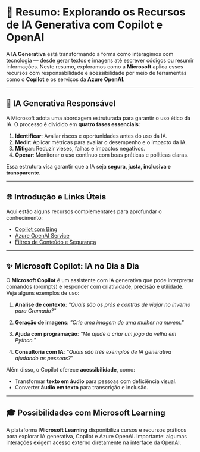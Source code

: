 # 🤖 Resumo: Explorando os Recursos de IA Generativa com Copilot e OpenAI

A **IA Generativa** está transformando a forma como interagimos com tecnologia — desde gerar textos e imagens até escrever códigos ou resumir informações. Neste resumo, exploramos como a **Microsoft** aplica esses recursos com responsabilidade e acessibilidade por meio de ferramentas como o **Copilot** e os serviços da **Azure OpenAI**.

---

## 🧭 IA Generativa Responsável

A Microsoft adota uma abordagem estruturada para garantir o uso ético da IA. O processo é dividido em **quatro fases essenciais**:

1. **Identificar**: Avaliar riscos e oportunidades antes do uso da IA.
2. **Medir**: Aplicar métricas para avaliar o desempenho e o impacto da IA.
3. **Mitigar**: Reduzir vieses, falhas e impactos negativos.
4. **Operar**: Monitorar o uso contínuo com boas práticas e políticas claras.

Essa estrutura visa garantir que a IA seja **segura, justa, inclusiva e transparente**.

---

## 🌐 Introdução e Links Úteis

Aqui estão alguns recursos complementares para aprofundar o conhecimento:

* [Copilot com Bing](https://aka.ms/ai900-bing-copilot)
* [Azure OpenAI Service](https://aka.ms/ai900-azure-openai)
* [Filtros de Conteúdo e Segurança](https://aka.ms/ai900-content-filters)

---

## ✨ Microsoft Copilot: IA no Dia a Dia

O **Microsoft Copilot** é um assistente com IA generativa que pode interpretar comandos (prompts) e responder com criatividade, precisão e utilidade. Veja alguns exemplos de uso:

1. **Análise de contexto**:
   *"Quais são os prós e contras de viajar no inverno para Gramado?"*

2. **Geração de imagens**:
   *"Crie uma imagem de uma mulher na nuvem."*

3. **Ajuda com programação**:
   *"Me ajude a criar um jogo da velha em Python."*

4. **Consultoria com IA**:
   *"Quais são três exemplos de IA generativa ajudando as pessoas?"*

Além disso, o Copilot oferece **acessibilidade**, como:

* Transformar **texto em áudio** para pessoas com deficiência visual.
* Converter **áudio em texto** para transcrição e inclusão.

---

## 🎓 Possibilidades com Microsoft Learning

A plataforma **Microsoft Learning** disponibiliza cursos e recursos práticos para explorar IA generativa, Copilot e Azure OpenAI. Importante: algumas interações exigem acesso externo diretamente na interface da OpenAI.
